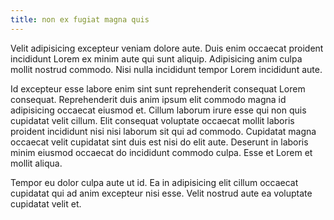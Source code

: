 ```yaml
---
title: non ex fugiat magna quis
---
```


Velit adipisicing excepteur veniam dolore aute. Duis enim occaecat proident incididunt Lorem ex minim aute qui sunt aliquip. Adipisicing anim culpa mollit nostrud commodo. Nisi nulla incididunt tempor Lorem incididunt aute.

Id excepteur esse labore enim sint sunt reprehenderit consequat Lorem consequat. Reprehenderit duis anim ipsum elit commodo magna id adipisicing occaecat eiusmod et. Cillum laborum irure esse qui non quis cupidatat velit cillum. Elit consequat voluptate occaecat mollit laboris proident incididunt nisi nisi laborum sit qui ad commodo. Cupidatat magna occaecat velit cupidatat sint duis est nisi do elit aute. Deserunt in laboris minim eiusmod occaecat do incididunt commodo culpa. Esse et Lorem et mollit aliqua.

Tempor eu dolor culpa aute ut id. Ea in adipisicing elit cillum occaecat cupidatat qui ad anim excepteur nisi esse. Velit nostrud aute ea voluptate cupidatat velit et.